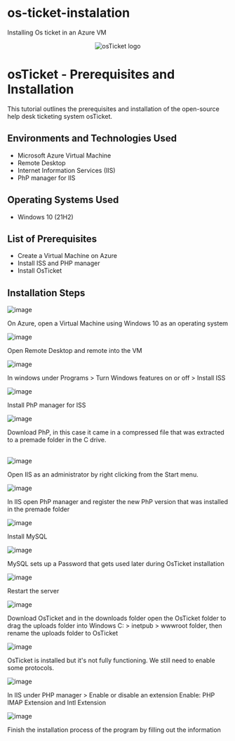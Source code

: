# os-ticket-instalation
Installing Os ticket in an Azure VM
<p align="center">
<img src="https://i.imgur.com/Clzj7Xs.png" alt="osTicket logo"/>
</p>

<h1>osTicket - Prerequisites and Installation</h1>
This tutorial outlines the prerequisites and installation of the open-source help desk ticketing system osTicket.<br />


<h2>Environments and Technologies Used</h2>

- Microsoft Azure Virtual Machine
- Remote Desktop
- Internet Information Services (IIS)
- PhP manager for IIS

<h2>Operating Systems Used </h2>

- Windows 10</b> (21H2)

<h2>List of Prerequisites</h2>

- Create a Virtual Machine on Azure 
- Install ISS and PHP manager 
- Install OsTicket

<h2>Installation Steps</h2>

![image](https://github.com/YArroliga/os-ticket-instalation/assets/139689160/8c09594e-1e34-4de8-855b-960e637e75c5) 

<p>
On Azure, open a Virtual Machine using Windows 10 as an operating system
<br />

  ![image](https://github.com/YArroliga/os-ticket-instalation/assets/139689160/de3e2ae9-52fc-4bf1-a81f-64bbcef4981d)


Open Remote Desktop and remote into the VM
<p>
  
![image](https://github.com/YArroliga/os-ticket-instalation/assets/139689160/a7a6c91e-c10f-4a84-9e84-c90e9f0b1519) 

In windows under Programs > Turn Windows features on or off > Install ISS

![image](https://github.com/YArroliga/os-ticket-instalation/assets/139689160/7989b573-272a-4571-bb9a-7dfee70950c8)

Install PhP manager for ISS 

![image](https://github.com/YArroliga/os-ticket-instalation/assets/139689160/94204e00-c99a-4342-a660-9e3fc5287e51)

Download PhP, in this case it came in a compressed file that was extracted to a premade folder in the C drive.
</p>
<p>

<br /> ![image](https://github.com/YArroliga/os-ticket-instalation/assets/139689160/66991048-ed34-4c1d-a933-3846438e49a4)

Open IIS as an administrator by right clicking from the Start menu.

![image](https://github.com/YArroliga/os-ticket-instalation/assets/139689160/83438101-cd1a-47af-be27-096dbc84b024)

In IIS open PhP manager and register the new PhP version that was installed in the premade folder

![image](https://github.com/YArroliga/os-ticket-instalation/assets/139689160/af6a9c04-efe6-4570-a5e8-4a56f4a25667)

Install MySQL

![image](https://github.com/YArroliga/os-ticket-instalation/assets/139689160/66806daa-58be-4ae7-adf4-2720e2716364)

MySQL sets up a Password that gets used later during OsTicket installation  


<p>

  ![image](https://github.com/YArroliga/os-ticket-instalation/assets/139689160/af7ba319-9926-43fa-8991-47d6179ebd28)

Restart the server

  ![image](https://github.com/YArroliga/os-ticket-instalation/assets/139689160/a512908b-92f7-4aa1-9a1a-8f157f4791df)

Download OsTicket and in the downloads folder open the OsTicket folder to drag the uploads folder into  Windows C: > inetpub > wwwroot folder, then rename the uploads folder to OsTicket

![image](https://github.com/YArroliga/os-ticket-instalation/assets/139689160/7391ce37-f8bf-4537-ba3e-308356497c8a)

OsTicket is installed but it's not fully functioning. We still need to enable some protocols. 

![image](https://github.com/YArroliga/os-ticket-instalation/assets/139689160/72f8d8f5-a1e0-472a-a615-baba3e4ff917)


In IIS under PHP manager > Enable or disable an extension 
Enable: PHP IMAP Extension and Intl Extension

![image](https://github.com/YArroliga/os-ticket-instalation/assets/139689160/a8e7941a-0d02-42dd-8fa8-fbac14a694b8)

Finish the installation process of the program by filling out the information 


</p>
<br />
